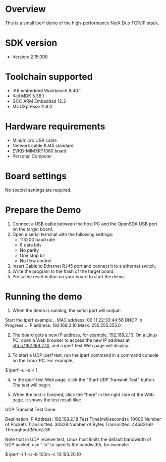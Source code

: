 Overview
========
This is a small Iperf demo of the high-performance NetX Duo TCP/IP stack.


SDK version
===========
- Version: 2.15.000

Toolchain supported
===================
- IAR embedded Workbench  9.40.1
- Keil MDK  5.38.1
- GCC ARM Embedded  12.2
- MCUXpresso  11.8.0

Hardware requirements
=====================
- Mini/micro USB cable
- Network cable RJ45 standard
- EVKB-MIMXRT1060 board
- Personal Computer

Board settings
==============
No special settings are required.

Prepare the Demo
================
1.  Connect a USB cable between the host PC and the OpenSDA USB port on the target board.
2.  Open a serial terminal with the following settings:
    - 115200 baud rate
    - 8 data bits
    - No parity
    - One stop bit
    - No flow control
3.  Insert Cable to Ethernet RJ45 port and connect it to a ethernet switch.
4.  Write the program to the flash of the target board.
5.  Press the reset button on your board to start the demo.

Running the demo
================
1. When the demo is running, the serial port will output:

Start the iperf example...
MAC address: 00:11:22:33:44:56
DHCP In Progress...
IP address: 192.168.2.10
Mask: 255.255.255.0

2. The board gets a new IP address, for example, 192.168.2.10. On a Linux PC, open a Web browser to
access the new IP address at http://192.168.2.10, and a iperf test Web page will display.

3. To start a UDP iperf test, run the iperf command in a command console on the Linux PC. For example,

  $ iperf -u -s -i 1

4. In the iperf test Web page, click the "Start UDP Transmit Test" button. The test
will begin.

5. When the test is finished, click the "here" in the right side of the Web page.
It shows the test result like:

UDP Transmit Test Done:

Destination IP Address: 192.168.2.18
Test Time(milliseconds): 10000
Number of Packets Transmitted: 30328
Number of Bytes Transmitted: 44582160
Throughput(Mbps):35


Note that in UDP receive test, Linux host limits the default bandwidth of UDP packet,
use "-b" to specify the bandwidth, for example:

  $ iperf -i 1 -u -b 100m -c 10.193.20.10
